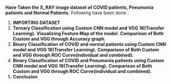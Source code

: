 **Have Taken the X_RAY image dataset of COVID patients, Pneumonia patients and Normal Patients.** 
Following have been done :
1. **IMPORTING DATASET**
2. **Ternary Classification using Custom CNN model and VGG 16(Transfer Learning).**
          **Visualizing Feature Map of the model.**
          **Comparison of Both Custom and VGG through Accuracy graph.**
3. **Binary Classification of COVID and normal patients using Custom CNN model and VGG 16(Transfer Learning).**
         **Comparison of Both Custom and VGG through ROC Curve(individual and combined).**
4. **Binary Classification of COVID and Pneumonia patients using Custom CNN model and VGG 16(Transfer Learning).**
         **Comparison of Both Custom and VGG through ROC Curve(individual and combined).**
5. **Conclusion**
        
